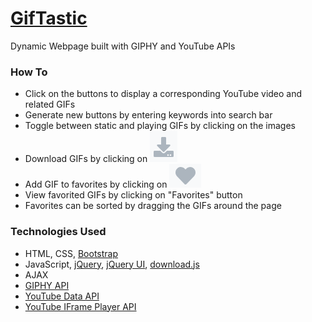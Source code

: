 # [GifTastic](https://joverlee521.github.io/GifTastic/)
Dynamic Webpage built with GIPHY and YouTube APIs

### How To
* Click on the buttons to display a corresponding YouTube video and related GIFs
* Generate new buttons by entering keywords into search bar
* Toggle between static and playing GIFs by clicking on the images
* Download GIFs by clicking on  ![download icon](https://github.com/joverlee521/GifTastic/blob/master/assets/images/downloadIcon.png)
* Add GIF to favorites by clicking on ![favorite icon](https://github.com/joverlee521/GifTastic/blob/master/assets/images/favoriteIcon.png)
* View favorited GIFs by clicking on "Favorites" button
* Favorites can be sorted by dragging the GIFs around the page

### Technologies Used
* HTML, CSS, [Bootstrap](http://getbootstrap.com/)
* JavaScript, [jQuery](https://jquery.com/), [jQuery UI](https://jqueryui.com/), [download.js](http://danml.com/download.html)
* AJAX
* [GIPHY API](https://developers.giphy.com/)
* [YouTube Data API](https://developers.google.com/youtube/v3/)
* [YouTube IFrame Player API](https://developers.google.com/youtube/iframe_api_reference)
